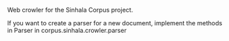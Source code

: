 Web crowler for the Sinhala Corpus project.

If you want to create a parser for a new document, implement the methods in Parser in corpus.sinhala.crowler.parser
